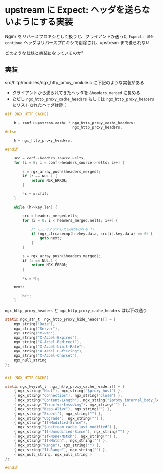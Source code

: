 # upstream に Expect: ヘッダを送らないようにする実装

Nginx をリバースプロキシとして扱うと、クライアントが送った `Expect: 100-continue` ヘッダはリバースプロキシで削除され、upstream まで送られない

どのような仕様と実装になっているのか?

## 実装

src/http/modules/ngx_http_proxy_module.c に下記のような実装がある

 * クライアントから送られてきたヘッダを `&headers_merged` に集める
 * ただし `ngx_http_proxy_cache_headers` もしくは `ngx_http_proxy_headers` にリストされたヘッダは除く

```c
#if (NGX_HTTP_CACHE)

    h = conf->upstream.cache ? ngx_http_proxy_cache_headers:
                               ngx_http_proxy_headers;
#else

    h = ngx_http_proxy_headers;

#endif

    src = conf->headers_source->elts;
    for (i = 0; i < conf->headers_source->nelts; i++) {

        s = ngx_array_push(&headers_merged);
        if (s == NULL) {
            return NGX_ERROR;
        }

        *s = src[i];
    }

    while (h->key.len) {

        src = headers_merged.elts;
        for (i = 0; i < headers_merged.nelts; i++) {

            /* ここでマッチしたら除外される */
            if (ngx_strcasecmp(h->key.data, src[i].key.data) == 0) {
                goto next;
            }
        }

        s = ngx_array_push(&headers_merged);
        if (s == NULL) {
            return NGX_ERROR;
        }

        *s = *h;

    next:

        h++;
    }
```

`ngx_http_proxy_headers` と `ngx_http_proxy_cache_headers` は以下の通り

```c
static ngx_str_t  ngx_http_proxy_hide_headers[] = {
    ngx_string("Date"),
    ngx_string("Server"),
    ngx_string("X-Pad"),
    ngx_string("X-Accel-Expires"),
    ngx_string("X-Accel-Redirect"),
    ngx_string("X-Accel-Limit-Rate"),
    ngx_string("X-Accel-Buffering"),
    ngx_string("X-Accel-Charset"),
    ngx_null_string
};


#if (NGX_HTTP_CACHE)

static ngx_keyval_t  ngx_http_proxy_cache_headers[] = {
    { ngx_string("Host"), ngx_string("$proxy_host") },
    { ngx_string("Connection"), ngx_string("close") },
    { ngx_string("Content-Length"), ngx_string("$proxy_internal_body_length") },
    { ngx_string("Transfer-Encoding"), ngx_string("") },
    { ngx_string("Keep-Alive"), ngx_string("") },
    { ngx_string("Expect"), ngx_string("") },
    { ngx_string("Upgrade"), ngx_string("") },
    { ngx_string("If-Modified-Since"),
      ngx_string("$upstream_cache_last_modified") },
    { ngx_string("If-Unmodified-Since"), ngx_string("") },
    { ngx_string("If-None-Match"), ngx_string("") },
    { ngx_string("If-Match"), ngx_string("") },
    { ngx_string("Range"), ngx_string("") },
    { ngx_string("If-Range"), ngx_string("") },
    { ngx_null_string, ngx_null_string }
};

#endif
```

